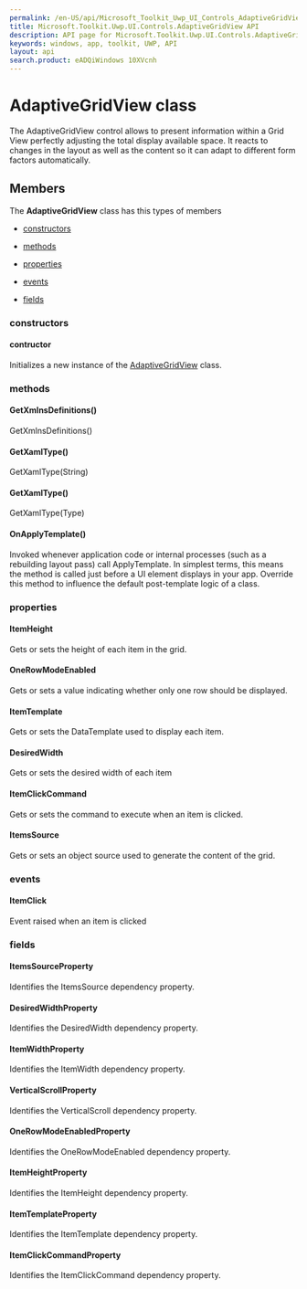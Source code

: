 ```yaml
---
permalink: /en-US/api/Microsoft_Toolkit_Uwp_UI_Controls_AdaptiveGridView.htm
title: Microsoft.Toolkit.Uwp.UI.Controls.AdaptiveGridView API 
description: API page for Microsoft.Toolkit.Uwp.UI.Controls.AdaptiveGridView
keywords: windows, app, toolkit, UWP, API
layout: api
search.product: eADQiWindows 10XVcnh
---
```



# AdaptiveGridView class

The AdaptiveGridView control allows to present information within a Grid View perfectly adjusting the total display available space. It reacts to changes in the layout as well as the content so it can adapt to different form factors automatically.

## Members

The **AdaptiveGridView** class has this types of members

* [constructors](#constructors)

* [methods](#methods)

* [properties](#properties)

* [events](#events)

* [fields](#fields)

### constructors

#### contructor

Initializes a new instance of the [AdaptiveGridView](Microsoft_Toolkit_Uwp_UI_Controls_AdaptiveGridView.htm) class.



### methods

#### GetXmlnsDefinitions()

GetXmlnsDefinitions()



#### GetXamlType()

GetXamlType(String)



#### GetXamlType()

GetXamlType(Type)



#### OnApplyTemplate()

Invoked whenever application code or internal processes (such as a rebuilding layout pass) call ApplyTemplate. In simplest terms, this means the method is called just before a UI element displays in your app. Override this method to influence the default post-template logic of a class.



### properties

#### ItemHeight

Gets or sets the height of each item in the grid.



#### OneRowModeEnabled

Gets or sets a value indicating whether only one row should be displayed.



#### ItemTemplate

Gets or sets the DataTemplate used to display each item.



#### DesiredWidth

Gets or sets the desired width of each item



#### ItemClickCommand

Gets or sets the command to execute when an item is clicked.



#### ItemsSource

Gets or sets an object source used to generate the content of the grid.



### events

#### ItemClick

Event raised when an item is clicked



### fields

#### ItemsSourceProperty

Identifies the ItemsSource dependency property.



#### DesiredWidthProperty

Identifies the DesiredWidth dependency property.



#### ItemWidthProperty

Identifies the ItemWidth dependency property.



#### VerticalScrollProperty

Identifies the VerticalScroll dependency property.



#### OneRowModeEnabledProperty

Identifies the OneRowModeEnabled dependency property.



#### ItemHeightProperty

Identifies the ItemHeight dependency property.



#### ItemTemplateProperty

Identifies the ItemTemplate dependency property.



#### ItemClickCommandProperty

Identifies the ItemClickCommand dependency property.


